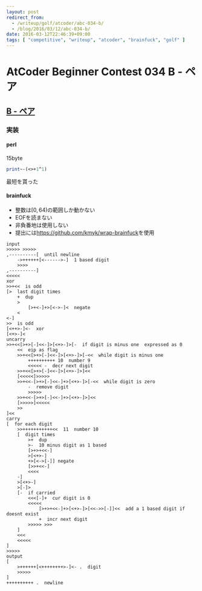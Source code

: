 ```yaml
---
layout: post
redirect_from:
  - /writeup/golf/atcoder/abc-034-b/
  - /blog/2016/03/12/abc-034-b/
date: 2016-03-12T22:46:39+09:00
tags: [ "competitive", "writeup", "atcoder", "brainfuck", "golf" ]
---
```


# AtCoder Beginner Contest 034 B - ペア

## [B - ペア](https://beta.atcoder.jp/contests/abc034/tasks/abc034_b)

### 実装

#### perl

15byte

``` perl
print~-(<>+1^1)
```

最短を貰った

#### brainfuck

-   整数は$[0, 64)$の範囲しか動かない
-   EOFを読まない
-   非負番地は使用しない
-   提出には<https://github.com/kmyk/wrap-brainfuck>を使用

``` brainfuck
input
>>>>> >>>>>
,----------[  until newline
    ->++++++[<------>-]  1 based digit
    >>>>
,----------]
<<<<<
xor
>>+<<  is odd
[>  last digit times
    +  dup
    >
        [>+<-]+>[<->-]<  negate
    <
<-]
>>  is odd
[<++>-]<-  xor
[<+>-]<
uncarry
>>+<<[>+>[-]<<-]>[<+>-]>[-  if digit is minus one  expressed as 0
    <<  eip as flag
    >>+<<[>+>[-]<<-]>[<+>-]>[-<<  while digit is minus one
        ++++++++++ 10  number 9
        <<<<< -  decr next digit
    >>+<<[>+>[-]<<-]>[<+>-]>]<<
    [<<<<<]>>>>>
    >>+<<-[>+>[-]<<-]+>[<+>-]>[-<<  while digit is zero
        -  remove digit
        >>>>>
    >>+<<-[>+>[-]<<-]+>[<+>-]>]<<
    [>>>>>]<<<<<
    >>
]<<
carry
[  for each digit
    >>+++++++++++<<  11  number 10
    [  digit times
        >+  dup
        >-  10 minus digit as 1 based
        [>+>+<<-]
        >[<+>-]
        +>[<->[-]] negate
        [>>+<<-]
        <<<<
    -]
    >[<+>-]
    >[-]>
    [-  if carried
        <<<[-]+  cur digit is 0
        <<<<<
            [>+>+<<-]+>[<+>-]>[<<->>[-]]<<  add a 1 based digit if doesnt exist
            +  incr next digit
        >>>>> >>>
    ]
    <<<
    <<<<<
]
>>>>>
output
[
    >++++++[<++++++++>-]<- .  digit
    >>>>>
]
++++++++++ .  newline
```
